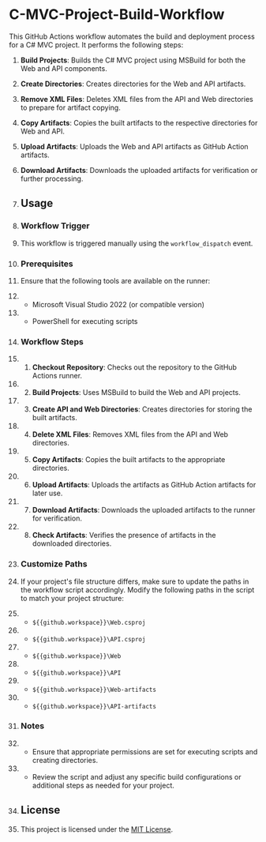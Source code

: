 # C-MVC-Project-Build-Workflow
This GitHub Actions workflow automates the build and deployment process for a C# MVC project. It performs the following steps:

1. **Build Projects**: Builds the C# MVC project using MSBuild for both the Web and API components.
2. **Create Directories**: Creates directories for the Web and API artifacts.
3. **Remove XML Files**: Deletes XML files from the API and Web directories to prepare for artifact copying.
4. **Copy Artifacts**: Copies the built artifacts to the respective directories for Web and API.
5. **Upload Artifacts**: Uploads the Web and API artifacts as GitHub Action artifacts.
6. **Download Artifacts**: Downloads the uploaded artifacts for verification or further processing.

7. ## Usage

8. ### Workflow Trigger

9. This workflow is triggered manually using the `workflow_dispatch` event.

10. ### Prerequisites

11. Ensure that the following tools are available on the runner:

12. - Microsoft Visual Studio 2022 (or compatible version)
13. - PowerShell for executing scripts

14. ### Workflow Steps

15. 1. **Checkout Repository**: Checks out the repository to the GitHub Actions runner.
16. 2. **Build Projects**: Uses MSBuild to build the Web and API projects.
17. 3. **Create API and Web Directories**: Creates directories for storing the built artifacts.
18. 4. **Delete XML Files**: Removes XML files from the API and Web directories.
19. 5. **Copy Artifacts**: Copies the built artifacts to the appropriate directories.
20. 6. **Upload Artifacts**: Uploads the artifacts as GitHub Action artifacts for later use.
21. 7. **Download Artifacts**: Downloads the uploaded artifacts to the runner for verification.
22. 8. **Check Artifacts**: Verifies the presence of artifacts in the downloaded directories.

23. ### Customize Paths

24. If your project's file structure differs, make sure to update the paths in the workflow script accordingly. Modify the following paths in the script to match your project structure:

25. - `${{github.workspace}}\Web.csproj`
26. - `${{github.workspace}}\API.csproj`
27. - `${{github.workspace}}\Web`
28. - `${{github.workspace}}\API`
29. - `${{github.workspace}}\Web-artifacts`
30. - `${{github.workspace}}\API-artifacts`

31. ### Notes

32. - Ensure that appropriate permissions are set for executing scripts and creating directories.
33. - Review the script and adjust any specific build configurations or additional steps as needed for your project.

34. ## License

35. This project is licensed under the [MIT License](LICENSE).
